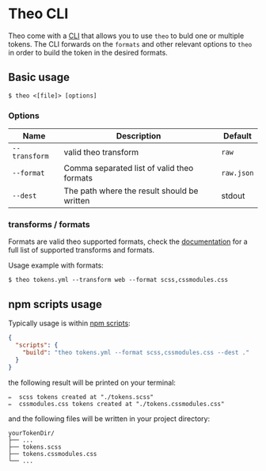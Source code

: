 # Theo CLI

Theo come with a [CLI](https://en.wikipedia.org/wiki/Command-line_interface) that allows you to use
`theo` to buld one or multiple tokens. The CLI forwards on the `formats`
and other relevant options to `theo` in order to build the token in the desired formats.

## Basic usage

```
$ theo <[file]> [options]
```

### Options

|Name|Description|Default|
|----|-----------|-------|
|`--transform`|valid theo transform|`raw`|
|`--format`|Comma separated list of valid theo formats|`raw.json`|
|`--dest`|The path where the result should be written|stdout|

### transforms / formats

Formats are valid theo supported formats, check the [documentation](https://github.com/salesforce-ux/theo#available-formats) for a full list of supported transforms and formats.

Usage example with formats:
```
$ theo tokens.yml --transform web --format scss,cssmodules.css
```

## npm scripts usage

Typically usage is within [npm scripts](https://docs.npmjs.com/misc/scripts):

```json
{
  "scripts": {
    "build": "theo tokens.yml --format scss,cssmodules.css --dest ."
  }
}
```

the following result will be printed on your terminal:

```
✏️  scss tokens created at "./tokens.scss"
✏️  cssmodules.css tokens created at "./tokens.cssmodules.css"
```

and the following files will be written in your project directory:

```
yourTokenDir/
├── ...
├── tokens.scss
├── tokens.cssmodules.css
└── ...
```
